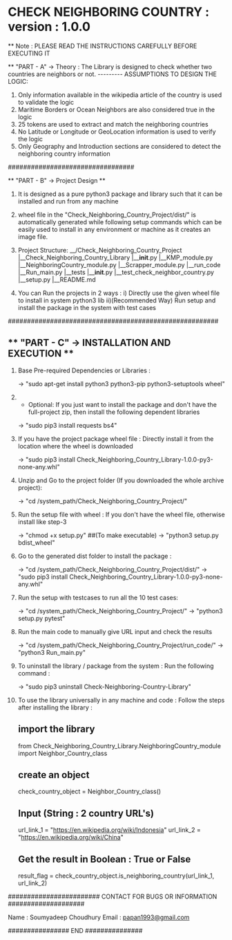 # CHECK NEIGHBORING COUNTRY : version : 1.0.0

** Note : PLEASE READ THE INSTRUCTIONS CAREFULLY BEFORE EXECUTING IT

** "PART - A" -> Theory : The Library is designed to check whether two countries are neighbors or not.
--------- ASSUMPTIONS TO DESIGN THE LOGIC:
1) Only information available in the wikipedia article of the country is used to validate the logic
2) Maritime Borders or Ocean Neighbors are also considered true in the logic
3) 25 tokens are used to extract and match the neighboring countries
4) No Latitude or Longitude or GeoLocation information is used to verify the logic
5) Only Geography and Introduction sections are considered to detect the neighboring country information

#################################

** "PART - B" -> Project Design **
1) It is designed as a pure python3 package and library such that it can be installed and run from any machine
2) wheel file in the "Check_Neighboring_Country_Project/dist/" is automatically generated while following setup commands 
   which can be easily used to install in any environment or machine as it creates an image file.
3) Project Structure:
    __/Check_Neighboring_Country_Project
         |__Check_Neighboring_Country_Library
            |____init__.py
            |__KMP_module.py
            |__NeighboringCountry_module.py
            |__Scrapper_module.py
         |__run_code
            |__Run_main.py
         |__tests
            |____init__.py
            |__test_check_neighbor_country.py
         |__setup.py
         |__README.md

4) You can Run the projects in 2 ways : 
   i) Directly use the given wheel file to install in system python3 lib 
   ii)(Recommended Way) Run setup and install the package in the system with test cases
   
#######################################################
   
** "PART - C" -> INSTALLATION AND EXECUTION **
------------------------------------------------------
1) Base Pre-required Dependencies or Libraries : 
    
    -> "sudo apt-get install python3 python3-pip python3-setuptools wheel"
   
2) * Optional: If you just want to install the package and don't have the full-project zip, then install the following dependent libraries
   
    -> "sudo pip3 install requests bs4"

3) If you have the project package wheel file : Directly install it from the location where the wheel is downloaded

    -> "sudo pip3 install Check_Neighboring_Country_Library-1.0.0-py3-none-any.whl"
    
4) Unzip and Go to the project folder (If you downloaded the whole archive project):

    -> "cd /system_path/Check_Neighboring_Country_Project/"
   
5) Run the setup file with wheel : If you don't have the wheel file, otherwise install like step-3

    -> "chmod +x setup.py"                     ##(To make executable)
    -> "python3 setup.py bdist_wheel"
   
6) Go to the generated dist folder to install the package :

    -> "cd /system_path/Check_Neighboring_Country_Project/dist/"
    -> "sudo pip3 install Check_Neighboring_Country_Library-1.0.0-py3-none-any.whl"
   
7) Run the setup with testcases to run all the 10 test cases:

    -> "cd /system_path/Check_Neighboring_Country_Project/"
    -> "python3 setup.py pytest"
   
8) Run the main code to manually give URL input and check the results

    -> "cd /system_path/Check_Neighboring_Country_Project/run_code/"
    -> "python3 Run_main.py"
   
11) To uninstall the library / package from the system : Run the following command :
    
    -> "sudo pip3 uninstall Check-Neighboring-Country-Library"

10) To use the library universally in any machine and code : Follow the steps after installing the library :

    ## import the library
    from Check_Neighboring_Country_Library.NeighboringCountry_module import Neighbor_Country_class
    
    ## create an object
    check_country_object = Neighbor_Country_class()
   
    ## Input (String : 2 country URL's)
    url_link_1 = "https://en.wikipedia.org/wiki/Indonesia"
    url_link_2 = "https://en.wikipedia.org/wiki/China"
   
    ## Get the result in Boolean : True or False
    result_flag = check_country_object.is_neighboring_country(url_link_1, url_link_2)

########################  CONTACT FOR BUGS  OR INFORMATION  ####################

Name : Soumyadeep Choudhury
Email : papan1993@gmail.com

################  END  ###############

